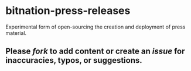 # bitnation-press-releases
Experimental form of open-sourcing the creation and deployment of press material.

## Please *fork* to add content or create an *issue* for inaccuracies, typos, or suggestions.
